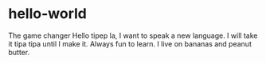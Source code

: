 # hello-world
The game changer
Hello tipep la,
I want to speak a new language. I will take it tipa tipa until I make it. Always fun to learn. 
I live on bananas and peanut butter.
